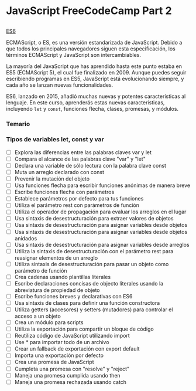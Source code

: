 # JavaScript FreeCodeCamp Part 2

## 

[ES6](https://www.freecodecamp.org/espanol/learn/javascript-algorithms-and-data-structures/#es6)

ECMAScript, o ES, es una versión estandarizada de JavaScript. Debido a que todos los principales navegadores siguen esta especificación, los términos ECMAScript y JavaScript son intercambiables.

La mayoría del JavaScript que has aprendido hasta este punto estaba en ES5 (ECMAScript 5), el cual fue finalizado en 2009. Aunque puedes seguir escribiendo programas en ES5, JavaScript está evolucionando siempre, y cada año se lanzan nuevas funcionalidades.

ES6, lanzado en 2015, añadió muchas nuevas y potentes características al lenguaje. En este curso, aprenderás estas nuevas características, incluyendo `let` y `const`, funciones flecha, clases, promesas, y módulos.

### Temario



### Tipos de variables let, const y var

- [ ] Explora las diferencias entre las palabras claves var y let
- [ ] Compara el alcance de las palabras clave "var" y "let" 
- [ ] Declara una variable de sólo lectura con la palabra clave const 
- [ ] Muta un arreglo declarado con const
- [ ] Prevenir la mutación del objeto 
- [ ] Usa funciones flecha para escribir funciones anónimas de manera breve
- [ ] Escribe funciones flecha con parámetros
- [ ] Establece parámetros por defecto para tus funciones
- [ ] Utiliza el parámetro rest con parámetros de función
- [ ] Utiliza el operador de propagación para evaluar los arreglos en el lugar
- [ ] Usa sintaxis de desestructuración para extraer valores de objetos
- [ ] Usa sintaxis de desestructuración para asignar variables desde objetos
- [ ] Usa sintaxis de desestructuración para asignar variables desde objetos anidados
- [ ] Usa sintaxis de desestructuración para asignar variables desde arreglos
- [ ] Utiliza la sintaxis de desestructuración con el parámetro rest para reasignar elementos de un arreglo
- [ ] Utiliza sintaxis de desestructuración para pasar un objeto como parámetro de función
- [ ] Crea cadenas usando plantillas literales
- [ ] Escribe declaraciones concisas de objecto literales usando la abreviatura de propiedad de objeto
- [ ] Escribe funciones breves y declarativas con ES6
- [ ] Usa sintaxis de clases para definir una función constructora
- [ ] Utiliza getters (accesores) y setters (mutadores) para controlar el acceso a un objeto
- [ ] Crea un módulo para scripts
- [ ] Utiliza la exportación para compartir un bloque de código
- [ ] Reutiliza código de JavaScript utilizando import
- [ ] Use * para importar todo de un archivo
- [ ] Crear un fallback de exportación con export default
- [ ] Importa una exportación por defecto
- [ ] Crea una promesa de JavaScript
- [ ] Cumpleta una promesa con "resolve" y "reject"
- [ ] Maneja una promesa cumplida usando then
- [ ] Maneja una promesa rechazada usando catch
